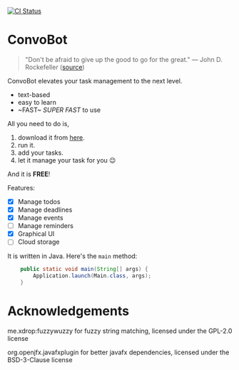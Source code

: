 [![CI Status](https://github.com/aureliony/ip/workflows/Java%20CI/badge.svg)](https://github.com/aureliony/ip/actions)

# ConvoBot
> "Don't be afraid to give up the good to go for the great." — John D. Rockefeller ([source](https://www.goodreads.com/quotes/257630-don-t-be-afraid-to-give-up-the-good-to-go))

ConvoBot elevates your task management to the next level.

* text-based
* easy to learn
* ~FAST~ _SUPER FAST_ to use

All you need to do is,

1. download it from [here](https://github.com/aureliony/ip/releases).
2. run it.
3. add your tasks.
4. let it manage your task for you 😉

And it is **FREE**!

Features:

* [x]  Manage todos
* [x]  Manage deadlines
* [x]  Manage events
* [ ]  Manage reminders
* [x]  Graphical UI
* [ ]  Cloud storage

It is written in Java. Here's the `main` method:

```java
    public static void main(String[] args) {
        Application.launch(Main.class, args);
    }
```

# Acknowledgements
me.xdrop:fuzzywuzzy for fuzzy string matching, licensed under the GPL-2.0 license

org.openjfx.javafxplugin for better javafx dependencies, licensed under the BSD-3-Clause license
